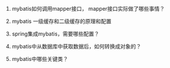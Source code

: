 1. mybatis如何调用mapper接口， mapper接口实际做了哪些事情？

2. mybatis 一级缓存和二级缓存的原理和配置

3. spring集成mybatis，需要哪些配置？

4. mybatis中从数据库中获取数据后，如何转换成对象的？

5. mybatis中哪些关键类？
